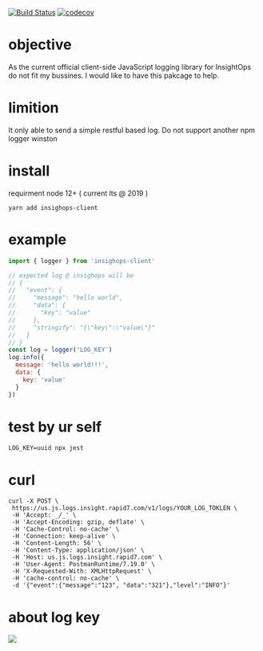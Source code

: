 [![Build Status](https://travis-ci.com/AlphaWong/insightops-client.svg?branch=master)](https://travis-ci.com/AlphaWong/insightops-client)
[![codecov](https://codecov.io/gh/AlphaWong/insightops-client/branch/master/graph/badge.svg)](https://codecov.io/gh/AlphaWong/insightops-client)

# objective

As the current official client-side JavaScript logging library for InsightOps do not fit my bussines. I would like to have this pakcage to help.

# limition

It only able to send a simple restful based log. Do not support another npm logger winston

# install

requirment node 12+ ( current lts @ 2019 )

```conosle
yarn add insighops-client
```

# example

```js
import { logger } from 'insighops-client'

// expected log @ insighops will be
// {
//   "event": {
//     "message": "hello world",
//     "data": {
//       "key": "value"
//     },
//     "stringify": "{\"key\":\"value\"}"
//   }
// }
const log = logger('LOG_KEY')
log.info({
  message: 'hello world!!!',
  data: {
    key: 'value'
  }
})
```

# test by ur self

```console
LOG_KEY=uuid npx jest
```

# curl

```console
curl -X POST \
 https://us.js.logs.insight.rapid7.com/v1/logs/YOUR_LOG_TOKLEN \
 -H 'Accept: _/_' \
 -H 'Accept-Encoding: gzip, deflate' \
 -H 'Cache-Control: no-cache' \
 -H 'Connection: keep-alive' \
 -H 'Content-Length: 56' \
 -H 'Content-Type: application/json' \
 -H 'Host: us.js.logs.insight.rapid7.com' \
 -H 'User-Agent: PostmanRuntime/7.19.0' \
 -H 'X-Requested-With: XMLHttpRequest' \
 -H 'cache-control: no-cache' \
 -d '{"event":{"message":"123", "data":"321"},"level":"INFO"}'
```

# about log key

<img src="https://i.imgur.com/t0Il9K5.png">
